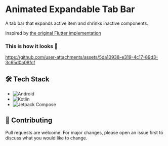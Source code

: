 # Animated Expandable Tab Bar

A tab bar that expands active item and shrinks inactive components.

Inspired by [the original Flutter implementation](https://flutterwidgethub.com/components/blocks/tabs/expandable-tab-bar)

### This is how it looks 📸

https://github.com/user-attachments/assets/5da10938-e319-4c17-89d3-3c65d0a08fcf


## 🛠️ Tech Stack

- ![Android](https://img.shields.io/badge/Android-3DDC84?logo=android&logoColor=white)
- ![Kotlin](https://img.shields.io/badge/Kotlin-0095D5?&logo=kotlin&logoColor=white)
- ![Jetpack Compose](https://img.shields.io/badge/Jetpack%20Compose-01A9DB)


## 🤝 Contributing

Pull requests are welcome. For major changes, please open an issue first to discuss what you would like to change.

